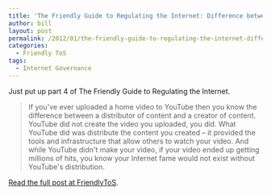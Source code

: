```yaml
---
title: 'The Friendly Guide to Regulating the Internet: Difference between a Distributor and a Creator'
author: bill
layout: post
permalink: /2012/01/the-friendly-guide-to-regulating-the-internet-difference-between-a-distributor-and-a-creator/
categories:
  - Friendly ToS
tags:
  - Internet Governance
---
```

Just put up part 4 of The Friendly Guide to Regulating the Internet.

> If you've ever uploaded a home video to YouTube then you know the difference between a distributor of content and a creator of content. YouTube did not create the video you uploaded, you did. What YouTube did was distribute the content you created – it provided the tools and infrastructure that allow others to watch your video. And while YouTube didn't make your video, if your video ended up getting millions of hits, you know your Internet fame would not exist without YouTube's distribution.

<a href="http://blog.friendlytos.org/?p=99" target="_blank">Read the full post at FriendlyToS</a>.